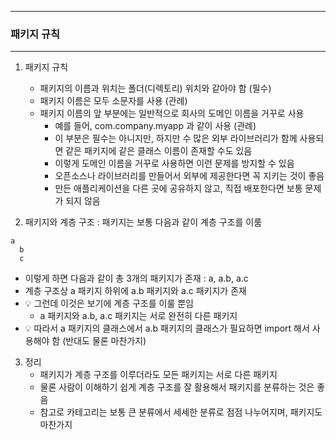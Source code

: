 -----
### 패키지 규칙
-----
1. 패키지 규칙
   - 패키지의 이름과 위치는 폴더(디렉토리) 위치와 같아야 함 (필수)
   - 패키지 이름은 모두 소문자를 사용 (관례)
   - 패키지 이름의 앞 부분에는 일반적으로 회사의 도메인 이름을 거꾸로 사용
     + 예를 들어, com.company.myapp 과 같이 사용 (관례)
     + 이 부분은 필수는 아니지만, 하지만 수 많은 외부 라이브러리가 함께 사용되면 같은 패키지에 같은 클래스 이름이 존재할 수도 있음
     + 이렇게 도메인 이름을 거꾸로 사용하면 이런 문제를 방지할 수 있음
     + 오픈소스나 라이브러리를 만들어서 외부에 제공한다면 꼭 지키는 것이 좋음
     + 만든 애플리케이션을 다른 곳에 공유하지 않고, 직접 배포한다면 보통 문제가 되지 않음

2. 패키지와 계층 구조 : 패키지는 보통 다음과 같이 계층 구조를 이룸
```
a
  b
  c
```
   - 이렇게 하면 다음과 같이 총 3개의 패키지가 존재 : a, a.b, a.c
   - 계층 구조상 a 패키지 하위에 a.b 패키지와 a.c 패키지가 존재
   - 💡 그런데 이것은 보기에 계층 구조를 이룰 뿐임
      + a 패키지와 a.b, a.c 패키지는 서로 완전히 다른 패키지
   - 💡 따라서 a 패키지의 클래스에서 a.b 패키지의 클래스가 필요하면 import 해서 사용해야 함 (반대도 물론 마찬가지)

3. 정리
   - 패키지가 계층 구조를 이루더라도 모든 패키지는 서로 다른 패키지
   - 물론 사람이 이해하기 쉽게 계층 구조를 잘 활용해서 패키지를 분류하는 것은 좋음
   - 참고로 카테고리는 보통 큰 분류에서 세세한 분류로 점점 나누어지며, 패키지도 마찬가지
